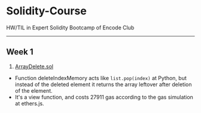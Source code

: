 # Solidity-Course
HW/TIL in Expert Solidity Bootcamp of Encode Club

---

## Week 1
1. [ArrayDelete.sol](./Week1/ArrayDelete.sol)

- Function deleteIndexMemory acts like `list.pop(index)` at Python, but instead of the deleted element it returns the array leftover after deletion of the element.
- It's a view function, and costs 27911 gas according to the gas simulation at ethers.js.